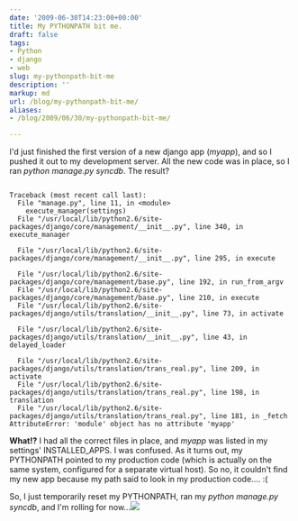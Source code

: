 ```yaml
---
date: '2009-06-30T14:23:00+00:00'
title: My PYTHONPATH bit me.
draft: false
tags:
- Python
- django
- web
slug: my-pythonpath-bit-me
description: ''
markup: md
url: /blog/my-pythonpath-bit-me/
aliases:
- /blog/2009/06/30/my-pythonpath-bit-me/

---
```


I'd just finished the first version of a new django app (*myapp*), and so I pushed it out to my development server. All the new code was in place, so I ran *python manage.py syncdb*. The result?  
  

```
  
Traceback (most recent call last):  
  File "manage.py", line 11, in <module>  
    execute_manager(settings)  
  File "/usr/local/lib/python2.6/site-packages/django/core/management/__init__.py", line 340, in execute_manager  
      
  File "/usr/local/lib/python2.6/site-packages/django/core/management/__init__.py", line 295, in execute  
      
  File "/usr/local/lib/python2.6/site-packages/django/core/management/base.py", line 192, in run_from_argv  
  File "/usr/local/lib/python2.6/site-packages/django/core/management/base.py", line 210, in execute  
  File "/usr/local/lib/python2.6/site-packages/django/utils/translation/__init__.py", line 73, in activate  
      
  File "/usr/local/lib/python2.6/site-packages/django/utils/translation/__init__.py", line 43, in delayed_loader  
      
  File "/usr/local/lib/python2.6/site-packages/django/utils/translation/trans_real.py", line 209, in activate  
  File "/usr/local/lib/python2.6/site-packages/django/utils/translation/trans_real.py", line 198, in translation  
  File "/usr/local/lib/python2.6/site-packages/django/utils/translation/trans_real.py", line 181, in _fetch  
AttributeError: 'module' object has no attribute 'myapp'  

```
  
  
**What!?** I had all the correct files in place, and *myapp* was listed in my settings' INSTALLED\_APPS. I was confused. As it turns out, my PYTHONPATH pointed to my production code (which is actually on the same system, configured for a separate virtual host). So no, it couldn't find my new app because my path said to look in my production code.... :(  
  
So, I just temporarily reset my PYTHONPATH, ran my *python manage.py syncdb*, and I'm rolling for now...![](https://blogger.googleusercontent.com/tracker/4123748873183487963-3810087032644746773?l=bradmontgomery.blogspot.com)